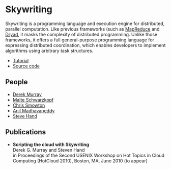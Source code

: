 Skywriting
==========

Skywriting is a programming language and execution engine for distributed, parallel computation. Like previous frameworks (such as [MapReduce](http://labs.google.com/papers/mapreduce.html) and [Dryad](http://labs.google.com/papers/mapreduce.html), it masks the complexity of distributed programming. Unlike those frameworks, it offers a full general-purpose programming language for expressing distributed coordination, which enables developers to implement algorithms using arbitrary task structures.

* [Tutorial](tutorial.html)
* [Source code](http://github.com/mrry/skywriting)

People
------

<ul>
<li><a href="http://www.cl.cam.ac.uk/~dgm36/">Derek Murray</a></li>
<li><a href="http://www.cl.cam.ac.uk/~ms705/">Malte
Schwarzkopf</a></li>
<li><a href="http://www.cl.cam.ac.uk/~cs448/">Chris Smowton</a></li>
<li><a href="http://www.cl.cam.ac.uk/~avsm2/">Anil
Madhavapeddy</a></li>
<li><a href="http://www.cl.cam.ac.uk/~smh22/">Steve Hand</a></li>
</ul>

Publications
------------

<ul>
<li><b>Scripting the cloud with Skywriting</b><br />
Derek G. Murray and Steven Hand <br />
in Proceedings of the Second USENIX Workshop on Hot Topics in Cloud
Computing (HotCloud 2010), Boston, MA, June 2010 (to appear)
</li>
</ul>

